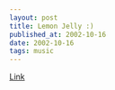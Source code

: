 ```yaml
---
layout: post
title: Lemon Jelly :)
published_at: 2002-10-16
date: 2002-10-16
tags: music
---
```


[Link](http://www.lemonjelly.ky/)  